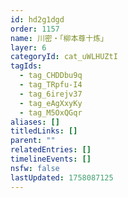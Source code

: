 ```yaml
---
id: hd2g1dgd
order: 1157
name: 川密・「柳本尊十炼」
layer: 6
categoryId: cat_uWLHUZtI
tagIds:
  - tag_CHDDbu9q
  - tag_TRpfu-I4
  - tag_6irejv37
  - tag_eAgXxyKy
  - tag_M5OxQGqr
aliases: []
titledLinks: []
parent: ""
relatedEntries: []
timelineEvents: []
nsfw: false
lastUpdated: 1758087125
---
```


